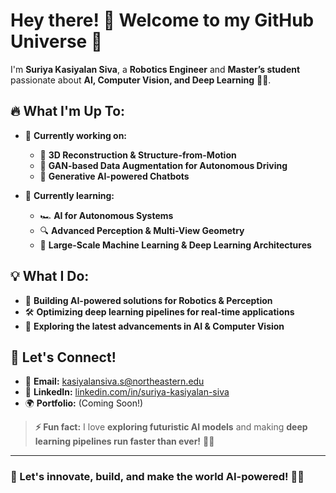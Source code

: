 # Hey there! 👋 Welcome to my GitHub Universe 🚀  

I'm **Suriya Kasiyalan Siva**, a **Robotics Engineer** and **Master’s student** passionate about **AI, Computer Vision, and Deep Learning** 🤖✨.  

## 🔥 What I'm Up To:
- 🔭 **Currently working on:**  
  - 🚀 **3D Reconstruction & Structure-from-Motion**  
  - 🎨 **GAN-based Data Augmentation for Autonomous Driving**  
  - 🤖 **Generative AI-powered Chatbots**  

- 🌱 **Currently learning:**  
  - 🏎️ **AI for Autonomous Systems**  
  - 🔍 **Advanced Perception & Multi-View Geometry**  
  - 🧠 **Large-Scale Machine Learning & Deep Learning Architectures**  

## 💡 What I Do:
- 🎯 **Building AI-powered solutions for Robotics & Perception**  
- 🛠️ **Optimizing deep learning pipelines for real-time applications**  
- 🔬 **Exploring the latest advancements in AI & Computer Vision**  

## 🚀 Let's Connect!
- 📩 **Email:** [kasiyalansiva.s@northeastern.edu](mailto:kasiyalansiva.s@northeastern.edu)  
- 🔗 **LinkedIn:** [linkedin.com/in/suriya-kasiyalan-siva](https://www.linkedin.com/in/suriya-kasiyalan-siva/)  
- 🌍 **Portfolio:** (Coming Soon!)  

> **⚡ Fun fact:** I love **exploring futuristic AI models** and making **deep learning pipelines run faster than ever!** 💨🚀  
---

### 🎯 Let's innovate, build, and make the world AI-powered! 🚀💡

<!--
**suriyaks0902/Suriyaks0902** is a ✨ _special_ ✨ repository because its `README.md` (this file) appears on your GitHub profile.

Here are some ideas to get you started:

- 🔭 I’m currently working on ...
- 🌱 I’m currently learning ...
- 👯 I’m looking to collaborate on ...
- 🤔 I’m looking for help with ...
- 💬 Ask me about ...
- 📫 How to reach me: ...
- 😄 Pronouns: ...
- ⚡ Fun fact: ...
-->
